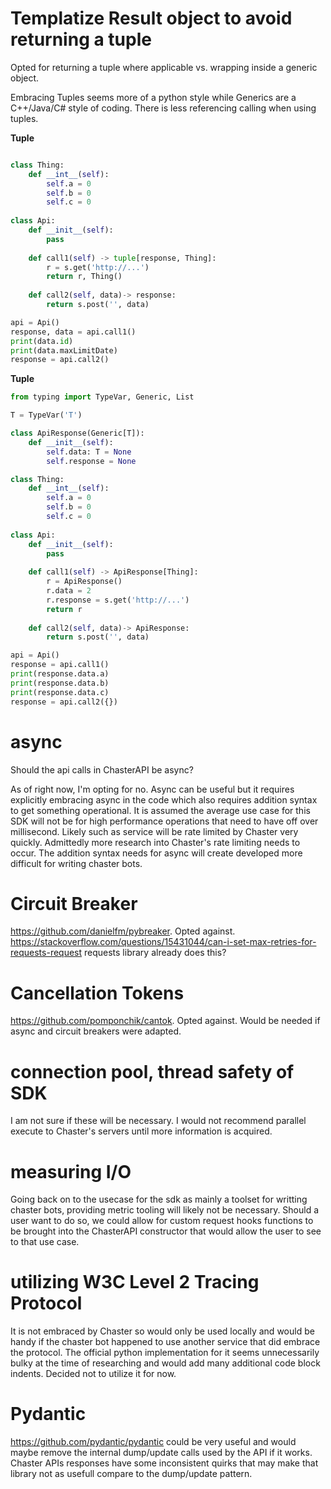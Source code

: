 # Templatize Result object to avoid returning a tuple
Opted for returning a tuple where applicable vs. wrapping inside a generic object.

Embracing Tuples seems more of a python style while Generics are a C++/Java/C# style of coding.
There is less referencing calling when using tuples.


**Tuple**
```python

class Thing:
    def __int__(self):
        self.a = 0
        self.b = 0
        self.c = 0
        
class Api:
    def __init__(self):
        pass
    
    def call1(self) -> tuple[response, Thing]:
        r = s.get('http://...')
        return r, Thing()
    
    def call2(self, data)-> response:
        return s.post('', data)

api = Api()
response, data = api.call1()
print(data.id)
print(data.maxLimitDate)
response = api.call2()
```

**Tuple**
```python
from typing import TypeVar, Generic, List

T = TypeVar('T')

class ApiResponse(Generic[T]):
    def __init__(self):
        self.data: T = None
        self.response = None

class Thing:
    def __int__(self):
        self.a = 0
        self.b = 0
        self.c = 0
        
class Api:
    def __init__(self):
        pass
    
    def call1(self) -> ApiResponse[Thing]:
        r = ApiResponse()
        r.data = 2
        r.response = s.get('http://...')
        return r
    
    def call2(self, data)-> ApiResponse:
        return s.post('', data)

api = Api()
response = api.call1()
print(response.data.a)
print(response.data.b)
print(response.data.c)
response = api.call2({})
```


# async
Should the api calls in ChasterAPI be async?

As of right now, I'm opting for no. Async can be useful but it requires explicitly embracing async in the code which also 
requires addition syntax to get something operational. It is assumed the average use case for this SDK will not be for 
high performance operations that need to have off over millisecond. Likely such as service will be rate limited by Chaster
very quickly. Admittedly more research into Chaster's rate limiting needs to occur. The addition syntax needs for async
will create developed more difficult for writing chaster bots. 

# Circuit Breaker
https://github.com/danielfm/pybreaker. Opted against.
https://stackoverflow.com/questions/15431044/can-i-set-max-retries-for-requests-request requests library already does this?

# Cancellation Tokens
https://github.com/pomponchik/cantok. Opted against. Would be needed if async and circuit breakers were adapted.

# connection pool, thread safety of SDK
I am not sure if these will be necessary. I would not recommend parallel execute to Chaster's servers until more information
is acquired.

# measuring I/O
Going back on to the usecase for the sdk as mainly a toolset for writting chaster bots, providing metric tooling will 
likely not be necessary. Should a user want to do so, we could allow for custom request hooks functions to be brought into
the ChasterAPI constructor that would allow the user to see to that use case.

# utilizing W3C Level 2 Tracing Protocol
It is not embraced by Chaster so would only be used locally and would be handy if the chaster bot happened to use another
service that did embrace the protocol. The official python implementation for it seems unnecessarily bulky at the time
of researching and would add many additional code block indents. Decided not to utilize it for now.

# Pydantic
https://github.com/pydantic/pydantic could be very useful and would maybe remove the internal dump/update calls used by
the API if it works. Chaster APIs responses have some inconsistent quirks that may make that library not as usefull compare
to the dump/update pattern.